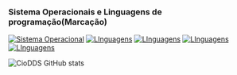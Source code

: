 ### Sistema Operacionais e Linguagens de programação(Marcação)
[![Sistema Operacional](https://img.shields.io/badge/Windows-0078D6?style=for-the-badge&logo=windows&logoColor=white)]()
[![LInguagens](https://img.shields.io/badge/JavaScript-F7DF1E?style=for-the-badge&logo=javascript&logoColor=black)]()
[![LInguagens](https://img.shields.io/badge/Java-ED8B00?style=for-the-badge&logo=java&logoColor=white)]()
[![LInguagens](https://img.shields.io/badge/PHP-777BB4?style=for-the-badge&logo=php&logoColor=white)]()
[![LInguagens](https://img.shields.io/badge/HTML5-E34F26?style=for-the-badge&logo=html5&logoColor=white)]()

![CioDDS GitHub stats](https://github-readme-stats.vercel.app/api?username=caiodds&show_icons=true&theme=radical)

